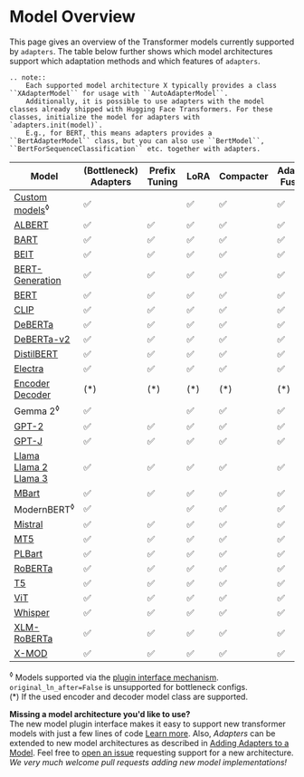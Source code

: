 # Model Overview

This page gives an overview of the Transformer models currently supported by `adapters`.
The table below further shows which model architectures support which adaptation methods and which features of `adapters`.

```{eval-rst}
.. note::
    Each supported model architecture X typically provides a class ``XAdapterModel`` for usage with ``AutoAdapterModel``.
    Additionally, it is possible to use adapters with the model classes already shipped with Hugging Face Transformers. For these classes, initialize the model for adapters with `adapters.init(model)`.
    E.g., for BERT, this means adapters provides a ``BertAdapterModel`` class, but you can also use ``BertModel``, ``BertForSequenceClassification`` etc. together with adapters.
```


| Model                                   | (Bottleneck)<br> Adapters | Prefix<br> Tuning | LoRA | Compacter | Adapter<br> Fusion | Invertible<br> Adapters | Parallel<br> block | Prompt<br> Tuning | ReFT |
| --------------------------------------- | -| - | - | - | - | - | - |- | - |
| [Custom models](plugin_interface.html)<sup>◊</sup> | ✅ |  | ✅ | ✅ | ✅ | ✅ |  | ✅ | ✅ |
| [ALBERT](classes/models/albert.html)    | ✅ | ✅ | ✅ | ✅ | ✅ | ✅ | ✅ | ✅ | ✅ |
| [BART](classes/models/bart.html)        | ✅ | ✅ | ✅ | ✅ | ✅ | ✅ | ✅ | | ✅ |
| [BEIT](classes/models/beit.html)        | ✅ | ✅ | ✅ | ✅ | ✅ |  |  | ✅ | ✅ |
| [BERT-Generation](classes/models/bert-generation.html) | ✅ | ✅ | ✅ | ✅ | ✅ | ✅ | ✅ | ✅ | ✅ |
| [BERT](classes/models/bert.html)        | ✅ | ✅ | ✅ | ✅ | ✅ | ✅ | ✅ | ✅ | ✅ |
| [CLIP](classes/models/clip.html)        | ✅ | ✅ | ✅ | ✅ | ✅ | ✅ |  |  | ✅ |
| [DeBERTa](classes/models/deberta.html) | ✅ | ✅ | ✅ | ✅ | ✅ | ✅ | ✅ | ✅ | ✅ |
| [DeBERTa-v2](classes/models/debertaV2.html) | ✅ | ✅ | ✅ | ✅ | ✅ | ✅ | ✅ | ✅ | ✅ |
| [DistilBERT](classes/models/distilbert.html) | ✅ | ✅ | ✅ | ✅ | ✅ | ✅ | ✅ | ✅ | ✅ |
| [Electra](classes/models/electra.html) | ✅ | ✅ | ✅ | ✅ | ✅ | ✅ | ✅ | ✅ | ✅ |
| [Encoder Decoder](classes/models/encoderdecoder.html) | (*) | (*) | (*) | (*) | (*) | (*) | | | (*) |
| Gemma 2<sup>◊</sup>                    | ✅ |  | ✅ | ✅ | ✅ | ✅ |  |  | ✅ |
| [GPT-2](classes/models/gpt2.html)       | ✅ | ✅ | ✅ | ✅ | ✅ | ✅ | ✅ | | ✅ |
| [GPT-J](classes/models/gptj.html)       | ✅ | ✅ | ✅ | ✅ | ✅ | ✅ | ✅ | | ✅ |
| [Llama<br>Llama 2<br>Llama 3](classes/models/llama.html)       | ✅ | ✅ | ✅ | ✅ | ✅ | ✅ | ✅ | | ✅ |
| [MBart](classes/models/mbart.html)      | ✅ | ✅ | ✅ | ✅ | ✅ | ✅ | ✅ | | ✅ |
| ModernBERT<sup>◊</sup>                 | ✅ |  | ✅ | ✅ | ✅ | ✅ |  |  | ✅ |
| [Mistral](classes/models/mistral.html)  | ✅ | ✅ | ✅ | ✅ | ✅ | ✅ | ✅ | | ✅ |
| [MT5](classes/models/mt5.html)          | ✅ | ✅ | ✅ | ✅ | ✅ | ✅ | ✅ | | ✅ |
| [PLBart](classes/models/plbart.html)      | ✅ | ✅ | ✅ | ✅ | ✅ | ✅ | ✅ | | ✅ |
| [RoBERTa](classes/models/roberta.html)  | ✅ | ✅ | ✅ | ✅ | ✅ | ✅ | ✅ | ✅ | ✅ |
| [T5](classes/models/t5.html)            | ✅ | ✅ | ✅ | ✅ | ✅ | ✅ | ✅ | | ✅ |
| [ViT](classes/models/vit.html)            | ✅ | ✅ | ✅ | ✅ | ✅ | ✅ | ✅ | ✅ | ✅ |
| [Whisper](classes/models/whisper.html)  | ✅ | ✅ | ✅ | ✅ | ✅ | ✅ | ✅ | | ✅ |
| [XLM-RoBERTa](classes/models/xlmroberta.html) | ✅ | ✅ | ✅ | ✅ | ✅ | ✅ | ✅ | ✅ | ✅ |
| [X-MOD](classes/models/xmod.html) | ✅ | ✅ | ✅ | ✅ | ✅ | ✅ | ✅ | ✅ | ✅ |

<sup>◊</sup> Models supported via the [plugin interface mechanism](plugin_interface.html). `original_ln_after=False` is unsupported for bottleneck configs.  
(*) If the used encoder and decoder model class are supported.


**Missing a model architecture you'd like to use?**  
The new model plugin interface makes it easy to support new transformer models with just a few lines of code [Learn more](plugin_interface.md).
Also, _Adapters_ can be extended to new model architectures as described in [Adding Adapters to a Model](https://docs.adapterhub.ml/contributing/adding_adapters_to_a_model.html).
Feel free to [open an issue](https://github.com/Adapter-Hub/adapters/issues) requesting support for a new architecture.
_We very much welcome pull requests adding new model implementations!_
